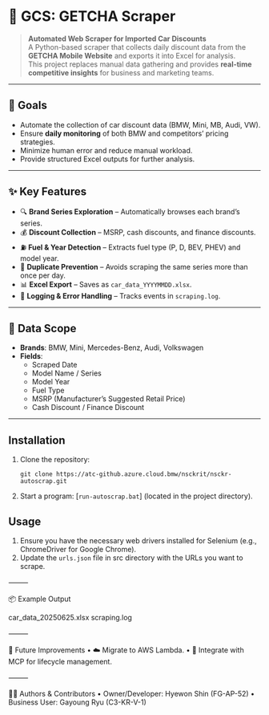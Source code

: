 # 🚗 GCS: GETCHA Scraper  

> **Automated Web Scraper for Imported Car Discounts**  
> A Python-based scraper that collects daily discount data from the **GETCHA Mobile Website** and exports it into Excel for analysis.  
> This project replaces manual data gathering and provides **real-time competitive insights** for business and marketing teams.  

---

## 🎯 Goals
- Automate the collection of car discount data (BMW, Mini, MB, Audi, VW).  
- Ensure **daily monitoring** of both BMW and competitors’ pricing strategies.  
- Minimize human error and reduce manual workload.  
- Provide structured Excel outputs for further analysis.  

---

## ✨ Key Features
- 🔍 **Brand Series Exploration** – Automatically browses each brand’s series.  
- 💰 **Discount Collection** – MSRP, cash discounts, and finance discounts.  
- ⛽ **Fuel & Year Detection** – Extracts fuel type (P, D, BEV, PHEV) and model year.  
- 🔄 **Duplicate Prevention** – Avoids scraping the same series more than once per day.  
- 📊 **Excel Export** – Saves as `car_data_YYYYMMDD.xlsx`.  
- 📜 **Logging & Error Handling** – Tracks events in `scraping.log`.  

---

## 📂 Data Scope
- **Brands**: BMW, Mini, Mercedes-Benz, Audi, Volkswagen  
- **Fields**:  
  - Scraped Date  
  - Model Name / Series  
  - Model Year  
  - Fuel Type  
  - MSRP (Manufacturer’s Suggested Retail Price)  
  - Cash Discount / Finance Discount  

---

## Installation

1. Clone the repository:
   ```
   git clone https://atc-github.azure.cloud.bmw/nsckrit/nsckr-autoscrap.git
   ```

2. Start a program: [`run-autoscrap.bat`] (located in the project directory).

## Usage

1. Ensure you have the necessary web drivers installed for Selenium (e.g., ChromeDriver for Google Chrome).
2. Update the `urls.json` file in src directory with the URLs you want to scrape.

⸻

📦 Example Output

car_data_20250625.xlsx
scraping.log


⸻


🚀 Future Improvements
	•	☁️ Migrate to AWS Lambda.
	•	🔧 Integrate with MCP for lifecycle management.

⸻

👩‍💻 Authors & Contributors
	•	Owner/Developer: Hyewon Shin (FG-AP-52)
	•	Business User: Gayoung Ryu (C3-KR-V-1)